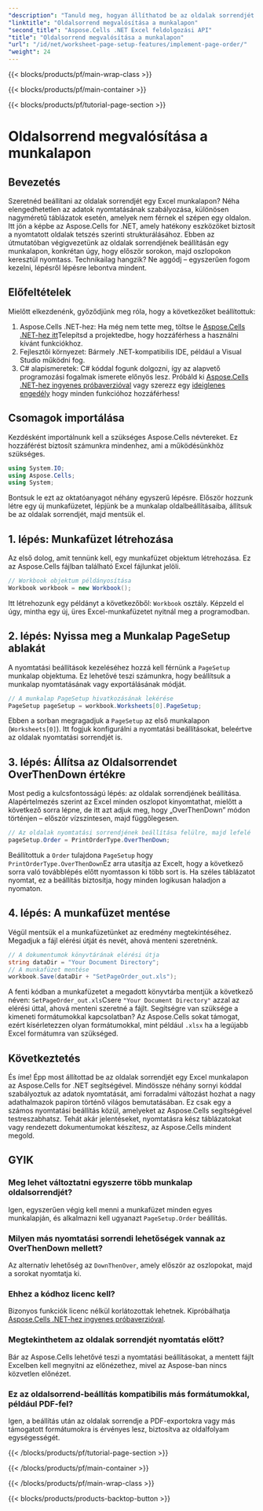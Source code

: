 ```yaml
---
"description": "Tanuld meg, hogyan állíthatod be az oldalak sorrendjét egy Excel-munkafüzetben az Aspose.Cells for .NET használatával egy egyszerű, lépésről lépésre szóló útmutatóban. Tökéletes kezdőknek és haladóknak."
"linktitle": "Oldalsorrend megvalósítása a munkalapon"
"second_title": "Aspose.Cells .NET Excel feldolgozási API"
"title": "Oldalsorrend megvalósítása a munkalapon"
"url": "/id/net/worksheet-page-setup-features/implement-page-order/"
"weight": 24
---
```


{{< blocks/products/pf/main-wrap-class >}}

{{< blocks/products/pf/main-container >}}

{{< blocks/products/pf/tutorial-page-section >}}

# Oldalsorrend megvalósítása a munkalapon

## Bevezetés
Szeretnéd beállítani az oldalak sorrendjét egy Excel munkalapon? Néha elengedhetetlen az adatok nyomtatásának szabályozása, különösen nagyméretű táblázatok esetén, amelyek nem férnek el szépen egy oldalon. Itt jön a képbe az Aspose.Cells for .NET, amely hatékony eszközöket biztosít a nyomtatott oldalak tetszés szerinti strukturálásához. Ebben az útmutatóban végigvezetünk az oldalak sorrendjének beállításán egy munkalapon, konkrétan úgy, hogy először sorokon, majd oszlopokon keresztül nyomtass. Technikailag hangzik? Ne aggódj – egyszerűen fogom kezelni, lépésről lépésre lebontva mindent.
## Előfeltételek
Mielőtt elkezdenénk, győződjünk meg róla, hogy a következőket beállítottuk:
1. Aspose.Cells .NET-hez: Ha még nem tette meg, töltse le [Aspose.Cells .NET-hez itt](https://releases.aspose.com/cells/net/)Telepítsd a projektedbe, hogy hozzáférhess a használni kívánt funkciókhoz.
2. Fejlesztői környezet: Bármely .NET-kompatibilis IDE, például a Visual Studio működni fog.
3. C# alapismeretek: C# kóddal fogunk dolgozni, így az alapvető programozási fogalmak ismerete előnyös lesz.
Próbáld ki [Aspose.Cells .NET-hez ingyenes próbaverzióval](https://releases.aspose.com/) vagy szerezz egy [ideiglenes engedély](https://purchase.aspose.com/temporary-license/) hogy minden funkcióhoz hozzáférhess!
## Csomagok importálása
Kezdésként importálnunk kell a szükséges Aspose.Cells névtereket. Ez hozzáférést biztosít számunkra mindenhez, ami a működésünkhöz szükséges.
```csharp
using System.IO;
using Aspose.Cells;
using System;
```
Bontsuk le ezt az oktatóanyagot néhány egyszerű lépésre. Először hozzunk létre egy új munkafüzetet, lépjünk be a munkalap oldalbeállításaiba, állítsuk be az oldalak sorrendjét, majd mentsük el. 
## 1. lépés: Munkafüzet létrehozása
Az első dolog, amit tennünk kell, egy munkafüzet objektum létrehozása. Ez az Aspose.Cells fájlban található Excel fájlunkat jelöli.
```csharp
// Workbook objektum példányosítása
Workbook workbook = new Workbook();
```
Itt létrehozunk egy példányt a következőből: `Workbook` osztály. Képzeld el úgy, mintha egy új, üres Excel-munkafüzetet nyitnál meg a programodban.
## 2. lépés: Nyissa meg a Munkalap PageSetup ablakát
A nyomtatási beállítások kezeléséhez hozzá kell férnünk a `PageSetup` munkalap objektuma. Ez lehetővé teszi számunkra, hogy beállítsuk a munkalap nyomtatásának vagy exportálásának módját.
```csharp
// A munkalap PageSetup hivatkozásának lekérése
PageSetup pageSetup = workbook.Worksheets[0].PageSetup;
```
Ebben a sorban megragadjuk a `PageSetup` az első munkalapon (`Worksheets[0]`). Itt fogjuk konfigurálni a nyomtatási beállításokat, beleértve az oldalak nyomtatási sorrendjét is.
## 3. lépés: Állítsa az Oldalsorrendet OverThenDown értékre
Most pedig a kulcsfontosságú lépés: az oldalak sorrendjének beállítása. Alapértelmezés szerint az Excel minden oszlopot kinyomtathat, mielőtt a következő sorra lépne, de itt azt adjuk meg, hogy „OverThenDown” módon történjen – először vízszintesen, majd függőlegesen.
```csharp
// Az oldalak nyomtatási sorrendjének beállítása felülre, majd lefelé
pageSetup.Order = PrintOrderType.OverThenDown;
```
Beállítottuk a `Order` tulajdona `PageSetup` hogy `PrintOrderType.OverThenDown`Ez arra utasítja az Excelt, hogy a következő sorra való továbblépés előtt nyomtasson ki több sort is. Ha széles táblázatot nyomtat, ez a beállítás biztosítja, hogy minden logikusan haladjon a nyomaton.
## 4. lépés: A munkafüzet mentése
Végül mentsük el a munkafüzetünket az eredmény megtekintéséhez. Megadjuk a fájl elérési útját és nevét, ahová menteni szeretnénk.
```csharp
// A dokumentumok könyvtárának elérési útja
string dataDir = "Your Document Directory";
// A munkafüzet mentése
workbook.Save(dataDir + "SetPageOrder_out.xls");
```
A fenti kódban a munkafüzetet a megadott könyvtárba mentjük a következő néven: `SetPageOrder_out.xls`Csere `"Your Document Directory"` azzal az elérési úttal, ahová menteni szeretné a fájlt.
Segítségre van szüksége a kimeneti formátumokkal kapcsolatban? Az Aspose.Cells sokat támogat, ezért kísérletezzen olyan formátumokkal, mint például `.xlsx` ha a legújabb Excel formátumra van szükséged.
## Következtetés
És íme! Épp most állítottad be az oldalak sorrendjét egy Excel munkalapon az Aspose.Cells for .NET segítségével. Mindössze néhány sornyi kóddal szabályoztuk az adatok nyomtatását, ami forradalmi változást hozhat a nagy adathalmazok papíron történő világos bemutatásában. Ez csak egy a számos nyomtatási beállítás közül, amelyeket az Aspose.Cells segítségével testreszabhatsz. Tehát akár jelentéseket, nyomtatásra kész táblázatokat vagy rendezett dokumentumokat készítesz, az Aspose.Cells mindent megold.
## GYIK
### Meg lehet változtatni egyszerre több munkalap oldalsorrendjét?
Igen, egyszerűen végig kell menni a munkafüzet minden egyes munkalapján, és alkalmazni kell ugyanazt `PageSetup.Order` beállítás.
### Milyen más nyomtatási sorrendi lehetőségek vannak az OverThenDown mellett?
Az alternatív lehetőség az `DownThenOver`, amely először az oszlopokat, majd a sorokat nyomtatja ki.
### Ehhez a kódhoz licenc kell?
Bizonyos funkciók licenc nélkül korlátozottak lehetnek. Kipróbálhatja [Aspose.Cells .NET-hez ingyenes próbaverzióval](https://releases.aspose.com/).
### Megtekinthetem az oldalak sorrendjét nyomtatás előtt?
Bár az Aspose.Cells lehetővé teszi a nyomtatási beállításokat, a mentett fájlt Excelben kell megnyitni az előnézethez, mivel az Aspose-ban nincs közvetlen előnézet.
### Ez az oldalsorrend-beállítás kompatibilis más formátumokkal, például PDF-fel?
Igen, a beállítás után az oldalak sorrendje a PDF-exportokra vagy más támogatott formátumokra is érvényes lesz, biztosítva az oldalfolyam egységességét.


{{< /blocks/products/pf/tutorial-page-section >}}

{{< /blocks/products/pf/main-container >}}

{{< /blocks/products/pf/main-wrap-class >}}

{{< blocks/products/products-backtop-button >}}